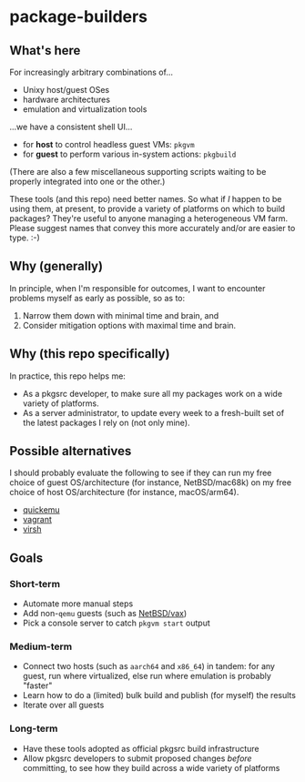 # package-builders

## What's here

For increasingly arbitrary combinations of...

- Unixy host/guest OSes
- hardware architectures
- emulation and virtualization tools

...we have a consistent shell UI...

- for **host** to control headless guest VMs: `pkgvm`
- for **guest** to perform various in-system actions: `pkgbuild`

(There are also a few miscellaneous supporting scripts waiting to be properly integrated into one or the other.)

These tools (and this repo) need better names.
So what if _I_ happen to be using them, at present, to provide a variety of platforms on which to build packages?
They're useful to anyone managing a heterogeneous VM farm.
Please suggest names that convey this more accurately and/or are easier to type. :-)

## Why (generally)

In principle, when I'm responsible for outcomes, I want to encounter problems myself as early as possible, so as to:

1. Narrow them down with minimal time and brain, and
2. Consider mitigation options with maximal time and brain.

## Why (this repo specifically)

In practice, this repo helps me:

- As a pkgsrc developer, to make sure all my packages work on a wide variety of platforms.
- As a server administrator, to update every week to a fresh-built set of the latest packages I rely on (not only mine).

## Possible alternatives

I should probably evaluate the following to see if they can run my free choice of guest OS/architecture (for instance, NetBSD/mac68k) on my free choice of host OS/architecture (for instance, macOS/arm64).

- [quickemu](https://github.com/quickemu-project/quickemu)
- [vagrant](https://developer.hashicorp.com/vagrant/docs/cli)
- [virsh](https://www.libvirt.org/manpages/virsh.html)

## Goals

### Short-term

- Automate more manual steps
- Add non-`qemu` guests
  (such as [NetBSD/vax](https://www.netbsd.org/ports/vax/emulator-howto.html))
- Pick a console server to catch `pkgvm start` output

### Medium-term

- Connect two hosts (such as `aarch64` and `x86_64`) in tandem:
  for any guest, run where virtualized, else run where emulation
  is probably "faster"
- Learn how to do a (limited) bulk build and publish (for myself) the results
- Iterate over all guests

### Long-term

- Have these tools adopted as official pkgsrc build infrastructure
- Allow pkgsrc developers to submit proposed changes _before_ committing, to see how they build across a wide variety of platforms

